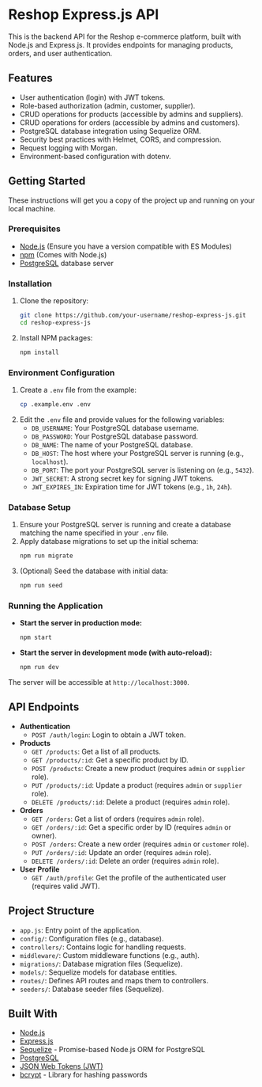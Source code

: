 # Reshop Express.js API

This is the backend API for the Reshop e-commerce platform, built with Node.js and Express.js. It provides endpoints for managing products, orders, and user authentication.

## Features

*   User authentication (login) with JWT tokens.
*   Role-based authorization (admin, customer, supplier).
*   CRUD operations for products (accessible by admins and suppliers).
*   CRUD operations for orders (accessible by admins and customers).
*   PostgreSQL database integration using Sequelize ORM.
*   Security best practices with Helmet, CORS, and compression.
*   Request logging with Morgan.
*   Environment-based configuration with dotenv.

## Getting Started

These instructions will get you a copy of the project up and running on your local machine.

### Prerequisites

*   [Node.js](https://nodejs.org/) (Ensure you have a version compatible with ES Modules)
*   [npm](https://www.npmjs.com/) (Comes with Node.js)
*   [PostgreSQL](https://www.postgresql.org/) database server

### Installation

1.  Clone the repository:
    ```bash
    git clone https://github.com/your-username/reshop-express-js.git
    cd reshop-express-js
    ```
2.  Install NPM packages:
    ```bash
    npm install
    ```

### Environment Configuration

1.  Create a `.env` file from the example:
    ```bash
    cp .example.env .env
    ```
2.  Edit the `.env` file and provide values for the following variables:
    *   `DB_USERNAME`: Your PostgreSQL database username.
    *   `DB_PASSWORD`: Your PostgreSQL database password.
    *   `DB_NAME`: The name of your PostgreSQL database.
    *   `DB_HOST`: The host where your PostgreSQL server is running (e.g., `localhost`).
    *   `DB_PORT`: The port your PostgreSQL server is listening on (e.g., `5432`).
    *   `JWT_SECRET`: A strong secret key for signing JWT tokens.
    *   `JWT_EXPIRES_IN`: Expiration time for JWT tokens (e.g., `1h`, `24h`).

### Database Setup

1.  Ensure your PostgreSQL server is running and create a database matching the name specified in your `.env` file.
2.  Apply database migrations to set up the initial schema:
    ```bash
    npm run migrate
    ```
3.  (Optional) Seed the database with initial data:
    ```bash
    npm run seed
    ```

### Running the Application

*   **Start the server in production mode:**
    ```bash
    npm start
    ```
*   **Start the server in development mode (with auto-reload):**
    ```bash
    npm run dev
    ```

The server will be accessible at `http://localhost:3000`.

## API Endpoints

*   **Authentication**
    *   `POST /auth/login`: Login to obtain a JWT token.
*   **Products**
    *   `GET /products`: Get a list of all products.
    *   `GET /products/:id`: Get a specific product by ID.
    *   `POST /products`: Create a new product (requires `admin` or `supplier` role).
    *   `PUT /products/:id`: Update a product (requires `admin` or `supplier` role).
    *   `DELETE /products/:id`: Delete a product (requires `admin` role).
*   **Orders**
    *   `GET /orders`: Get a list of orders (requires `admin` role).
    *   `GET /orders/:id`: Get a specific order by ID (requires `admin` or owner).
    *   `POST /orders`: Create a new order (requires `admin` or `customer` role).
    *   `PUT /orders/:id`: Update an order (requires `admin` role).
    *   `DELETE /orders/:id`: Delete an order (requires `admin` role).
*   **User Profile**
    *   `GET /auth/profile`: Get the profile of the authenticated user (requires valid JWT).

## Project Structure

*   `app.js`: Entry point of the application.
*   `config/`: Configuration files (e.g., database).
*   `controllers/`: Contains logic for handling requests.
*   `middleware/`: Custom middleware functions (e.g., auth).
*   `migrations/`: Database migration files (Sequelize).
*   `models/`: Sequelize models for database entities.
*   `routes/`: Defines API routes and maps them to controllers.
*   `seeders/`: Database seeder files (Sequelize).

## Built With

*   [Node.js](https://nodejs.org/)
*   [Express.js](https://expressjs.com/)
*   [Sequelize](https://sequelize.org/) - Promise-based Node.js ORM for PostgreSQL
*   [PostgreSQL](https://www.postgresql.org/)
*   [JSON Web Tokens (JWT)](https://jwt.io/)
*   [bcrypt](https://github.com/kelektiv/node.bcrypt.js) - Library for hashing passwords